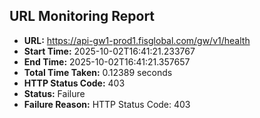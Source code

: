 ## URL Monitoring Report

- **URL:** https://api-gw1-prod1.fisglobal.com/gw/v1/health
- **Start Time:** 2025-10-02T16:41:21.233767
- **End Time:** 2025-10-02T16:41:21.357657
- **Total Time Taken:** 0.12389 seconds
- **HTTP Status Code:** 403
- **Status:** Failure
- **Failure Reason:** HTTP Status Code: 403
